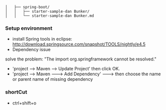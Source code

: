 ```
│   ├── spring-boot/
│   │   ├── starter-sample-dan Bunker/
│   │   └── starter-sample-dan Bunker.md
```

### Setup environment

- install Spring tools in eclipse:  http://download.springsource.com/snapshot/TOOLS/nightly/e4.5
- Dependency issue

solve the problem: "The import org.springframework cannot be resolved."

- 'project --> Maven --> Update Project' then click OK.
- 'project --> Maven ---> Add Dependency' ---> then choose the name or parent name of missing dependency


### shortCut

- ctrl+shift+o 
